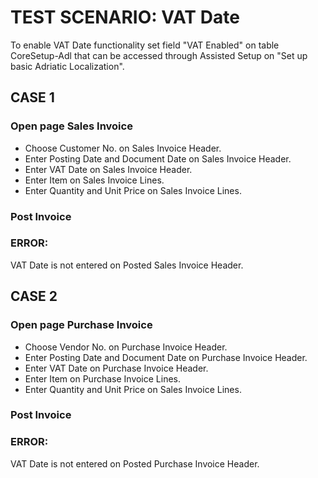 # TEST SCENARIO: VAT Date

To enable VAT Date functionality set field "VAT Enabled" on table CoreSetup-Adl that can be accessed through Assisted Setup on "Set up basic Adriatic Localization".

## CASE 1

### Open page Sales Invoice

-	Choose Customer No. on Sales Invoice Header.
-	Enter Posting Date and Document Date on Sales Invoice Header.
-	Enter VAT Date on Sales Invoice Header.
-	Enter Item on Sales Invoice Lines.
-	Enter Quantity and Unit Price on Sales Invoice Lines.


### Post Invoice

### ERROR:

VAT Date is not entered on Posted Sales Invoice Header.

## CASE 2

### Open page Purchase Invoice

-	Choose Vendor No. on Purchase Invoice Header.
-	Enter Posting Date and Document Date on Purchase Invoice Header.
-	Enter VAT Date on Purchase Invoice Header.
-	Enter Item on Purchase Invoice Lines.
-	Enter Quantity and Unit Price on Sales Invoice Lines.

### Post Invoice

### ERROR:

VAT Date is not entered on Posted Purchase Invoice Header.